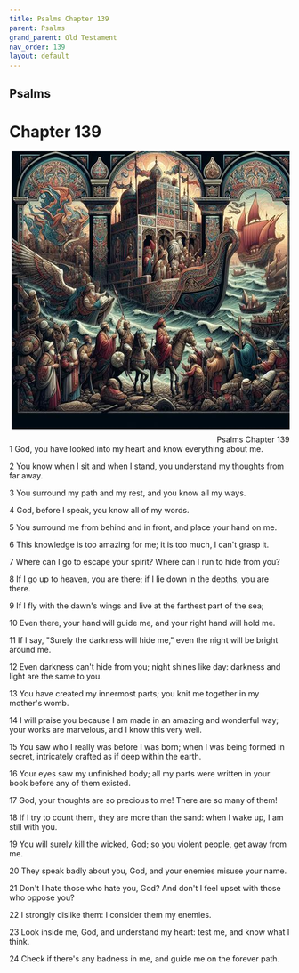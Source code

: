 ```yaml
---
title: Psalms Chapter 139
parent: Psalms
grand_parent: Old Testament
nav_order: 139
layout: default
---
```


## Psalms

# Chapter 139

<div style="clear: both; text-align: right;">
    <img src="/assets/Image/Psalms/500/139.jpg" alt="Psalms Chapter 139" class="chapter-image" style="max-width: 100%; height: auto; float: right; margin: 0 0 10px 10px; padding-left: 10%;">
    <figcaption style="font-size: 14px;">Psalms Chapter 139</figcaption>
</div>
1 God, you have looked into my heart and know everything about me.

2 You know when I sit and when I stand, you understand my thoughts from far away.

3 You surround my path and my rest, and you know all my ways.

4 God, before I speak, you know all of my words.

5 You surround me from behind and in front, and place your hand on me.

6 This knowledge is too amazing for me; it is too much, I can't grasp it.

7 Where can I go to escape your spirit? Where can I run to hide from you?

8 If I go up to heaven, you are there; if I lie down in the depths, you are there.

9 If I fly with the dawn's wings and live at the farthest part of the sea;

10 Even there, your hand will guide me, and your right hand will hold me.

11 If I say, "Surely the darkness will hide me," even the night will be bright around me.

12 Even darkness can't hide from you; night shines like day: darkness and light are the same to you.

13 You have created my innermost parts; you knit me together in my mother's womb.

14 I will praise you because I am made in an amazing and wonderful way; your works are marvelous, and I know this very well.

15 You saw who I really was before I was born; when I was being formed in secret, intricately crafted as if deep within the earth.

16 Your eyes saw my unfinished body; all my parts were written in your book before any of them existed.

17 God, your thoughts are so precious to me! There are so many of them!

18 If I try to count them, they are more than the sand: when I wake up, I am still with you.

19 You will surely kill the wicked, God; so you violent people, get away from me.

20 They speak badly about you, God, and your enemies misuse your name.

21 Don't I hate those who hate you, God? And don't I feel upset with those who oppose you?

22 I strongly dislike them: I consider them my enemies.

23 Look inside me, God, and understand my heart: test me, and know what I think.

24 Check if there's any badness in me, and guide me on the forever path.



